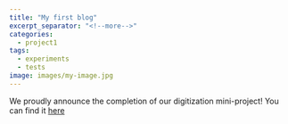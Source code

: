 ```yaml
---
title: "My first blog"
excerpt_separator: "<!--more-->"
categories:
  - project1
tags:
  - experiments
  - tests
image: images/my-image.jpg
---
```

We proudly announce the completion of our digitization mini-project! You can find it [here](https://github.com/sanazia999-beep/portfolio/blob/master/_posts/2025-10-26-Digitization.md)
